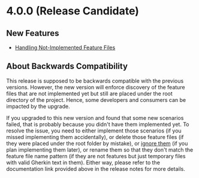 # 4.0.0 (Release Candidate)

## New Features

- [Handling Not-Implemented Feature Files](/docs/handle-not-implemented-feature-files.md)

## About Backwards Compatibility

This release is supposed to be backwards compatible with the previous versions. However, the new version will enforce discovery of the feature files that are not implemented yet but still are placed under the root directory of the project. Hence, some developers and consumers can be impacted by the upgrade.

If you upgraded to this new version and found that some new scenarios failed, that is probably because you didn't have them implemented yet. To resolve the issue, you need to either implement those scenarios (if you missed implementing them accidentally), or delete those feature files (if they were placed under the root folder by mistake), or [ignore them](/docs/ignore-scenario.md) (if you plan implementing them later), or rename them so that they don't match the feature file name pattern (if they are not features but just temporary files with valid Gherkin text in them). Either way, please refer to the documentation link provided above in the release notes for more details.
